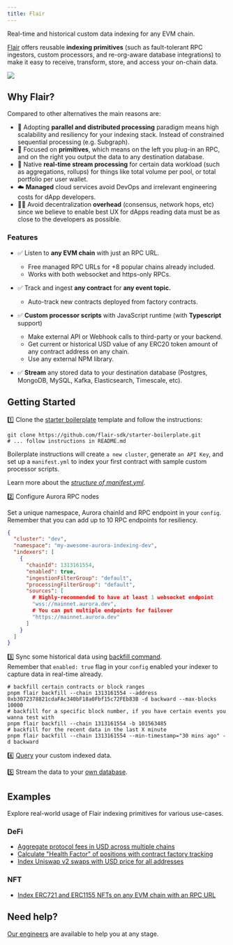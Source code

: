 ```yaml
---
title: Flair
---
```

Real-time and historical custom data indexing for any EVM chain.

[Flair](https://flair.dev/) offers reusable **indexing primitives** (such as fault-tolerant RPC ingestors, custom processors, and re-org-aware database integrations) to make it easy to receive, transform, store, and access your on-chain data.

![](https://www.datocms-assets.com/95026/1695246362-c170f96b-c9c8-4e7c-8a4a-cc265b5a3722\_3921x2148.webp)

## Why Flair?[​](https://doc-zk-evm-git-fork-0xflair-main-infura-web.vercel.app/build-on-linea/tooling/data-indexers/flair#why-flair)

Compared to other alternatives the main reasons are:

* 🚀 Adopting **parallel and distributed processing** paradigm means high scalability and resiliency for your indexing stack. Instead of constrained sequential processing (e.g. Subgraph).
* 🧩 Focused on **primitives**, which means on the left you plug-in an RPC, and on the right you output the data to any destination database.
* 🚄 Native **real-time stream processing** for certain data workload (such as aggregations, rollups) for things like total volume per pool, or total portfolio per user wallet.
* ☁️ **Managed** cloud services avoid DevOps and irrelevant engineering costs for dApp developers.
* 🧑‍💻 Avoid decentralization **overhead** (consensus, network hops, etc) since we believe to enable best UX for dApps reading data must be as close to the developers as possible.

### Features[​](https://doc-zk-evm-git-fork-0xflair-main-infura-web.vercel.app/build-on-linea/tooling/data-indexers/flair#features)

* ✅ Listen to **any EVM chain** with just an RPC URL.

  * Free managed RPC URLs for +8 popular chains already included.
  * Works with both websocket and https-only RPCs.

* ✅ Track and ingest **any contract** for **any event topic.**

  * Auto-track new contracts deployed from factory contracts.

* ✅ **Custom processor scripts** with JavaScript runtime (with **Typescript** support)

  * Make external API or Webhook calls to third-party or your backend.
  * Get current or historical USD value of any ERC20 token amount of any contract address on any chain.
  * Use any external NPM library.

* ✅ **Stream** any stored data to your destination database (Postgres, MongoDB, MySQL, Kafka, Elasticsearch, Timescale, etc).

## Getting Started[​](https://doc-zk-evm-git-fork-0xflair-main-infura-web.vercel.app/build-on-linea/tooling/data-indexers/flair#getting-started)

1️⃣ Clone the [starter boilerplate](https://github.com/flair-sdk/starter-boilerplate) template and follow the instructions:

```undefined
git clone https://github.com/flair-sdk/starter-boilerplate.git
# ... follow instructions in README.md
```

Boilerplate instructions will create `a new cluster`, generate `an API Key`, and set up a `manifest.yml` to index your first contract with sample custom processor scripts.

Learn more about the [*structure of manifest.yml*](https://docs.flair.dev/reference/manifest.yml).

2️⃣ Configure Aurora RPC nodes

Set a unique namespace, Aurora chainId and RPC endpoint in your `config`. Remember that you can add up to 10 RPC endpoints for resiliency.

```json
{
  "cluster": "dev",
  "namespace": "my-awesome-aurora-indexing-dev",
  "indexers": [
    {
      "chainId": 1313161554,
      "enabled": true,
      "ingestionFilterGroup": "default",
      "processingFilterGroup": "default",
      "sources": [
        # Highly-recommended to have at least 1 websocket endpoint
        "wss://mainnet.aurora.dev",
        # You can put multiple endpoints for failover
        "https://mainnet.aurora.dev"
      ]
    }
  ]
}
```

3️⃣ Sync some historical data using [backfill command](https://docs.flair.dev/reference/backfilling).\
Remember that `enabled: true` flag in your `config` enabled your indexer to capture data in real-time already.

```shell
# backfill certain contracts or block ranges
pnpm flair backfill --chain 1313161554 --address 
0xb3072378821cdaFAc340bF18a0Fbf15c72FEb83B -d backward --max-blocks 10000
# backfill for a specific block number, if you have certain events you wanna test with
pnpm flair backfill --chain 1313161554 -b 101563485
# backfill for the recent data in the last X minute
pnpm flair backfill --chain 1313161554 --min-timestamp="30 mins ago" -d backward
```

4️⃣ [Query](https://docs.flair.dev/#getting-started) your custom indexed data.

5️⃣ Stream the data to your [own database](https://docs.flair.dev/reference/database#your-own-database).

## Examples[​](https://doc-zk-evm-git-fork-0xflair-main-infura-web.vercel.app/build-on-linea/tooling/data-indexers/flair#examples)

Explore real-world usage of Flair indexing primitives for various use-cases.

### DeFi[​](https://doc-zk-evm-git-fork-0xflair-main-infura-web.vercel.app/build-on-linea/tooling/data-indexers/flair#defi)

* [Aggregate protocol fees in USD across multiple chains](https://github.com/flair-sdk/examples/tree/main/aggregate-protocol-fees-in-usd)
* [Calculate "Health Factor" of positions with contract factory tracking](https://github.com/flair-sdk/examples/tree/main/health-factor-with-factory-tracking)
* [Index Uniswap v2 swaps with USD price for all addresses](https://github.com/flair-sdk/examples/tree/main/uniswap-v2-events-from-all-contracts-with-usd-price)

### NFT[​](https://doc-zk-evm-git-fork-0xflair-main-infura-web.vercel.app/build-on-linea/tooling/data-indexers/flair#nft)

* [Index ERC721 and ERC1155 NFTs on any EVM chain with an RPC URL](https://github.com/flair-sdk/examples/tree/main/erc721-and-erc1155-nft-indexing)

## Need help?[​](https://doc-zk-evm-git-fork-0xflair-main-infura-web.vercel.app/build-on-linea/tooling/data-indexers/flair#need-help)

[Our engineers](https://docs.flair.dev/talk-to-an-engineer) are available to help you at any stage.

